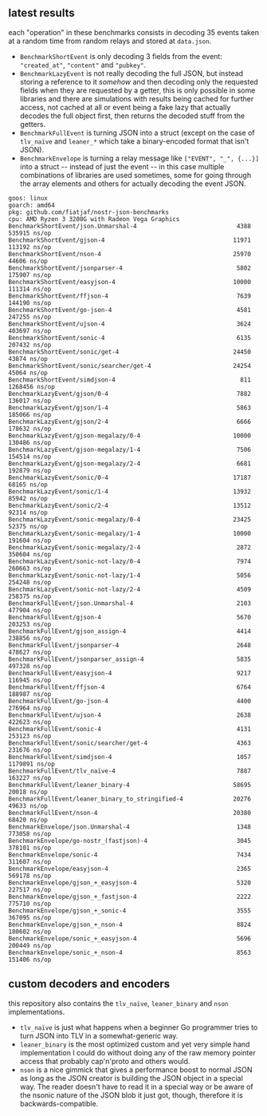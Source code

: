 ## latest results

each "operation" in these benchmarks consists in decoding 35 events taken at a random time from random relays and stored at `data.json`.

- `BenchmarkShortEvent` is only decoding 3 fields from the event: `"created_at"`, `"content"` and `"pubkey"`.
- `BenchmarkLazyEvent` is not really decoding the full JSON, but instead storing a reference to it _somehow_ and then decoding only the requested fields when they are requested by a getter, this is only possible in some libraries and there are simulations with results being cached for further access, not cached at all or event being a fake lazy that actually decodes the full object first, then returns the decoded stuff from the getters.
- `BenchmarkFullEvent` is turning JSON into a struct (except on the case of `tlv_naïve` and `leaner_*` which take a binary-encoded format that isn't JSON).
- `BenchmarkEnvelope` is turning a relay message like `["EVENT", "_", {...}]` into a struct -- instead of just the event -- in this case multiple combinations of libraries are used sometimes, some for going through the array elements and others for actually decoding the event JSON.

```
goos: linux
goarch: amd64
pkg: github.com/fiatjaf/nostr-json-benchmarks
cpu: AMD Ryzen 3 3200G with Radeon Vega Graphics
BenchmarkShortEvent/json.Unmarshal-4                      	    4388	    535915 ns/op
BenchmarkShortEvent/gjson-4                               	   11971	    113192 ns/op
BenchmarkShortEvent/nson-4                                	   25970	     44606 ns/op
BenchmarkShortEvent/jsonparser-4                          	    5802	    175907 ns/op
BenchmarkShortEvent/easyjson-4                            	   10000	    111314 ns/op
BenchmarkShortEvent/ffjson-4                              	    7639	    144190 ns/op
BenchmarkShortEvent/go-json-4                             	    4581	    247255 ns/op
BenchmarkShortEvent/ujson-4                               	    3624	    403697 ns/op
BenchmarkShortEvent/sonic-4                               	    6135	    207432 ns/op
BenchmarkShortEvent/sonic/get-4                           	   24450	     43874 ns/op
BenchmarkShortEvent/sonic/searcher/get-4                  	   24254	     45064 ns/op
BenchmarkShortEvent/simdjson-4                            	     811	   1268456 ns/op
BenchmarkLazyEvent/gjson/0-4                              	    7882	    136017 ns/op
BenchmarkLazyEvent/gjson/1-4                              	    5863	    185066 ns/op
BenchmarkLazyEvent/gjson/2-4                              	    6666	    178632 ns/op
BenchmarkLazyEvent/gjson-megalazy/0-4                     	   10000	    130486 ns/op
BenchmarkLazyEvent/gjson-megalazy/1-4                     	    7506	    154514 ns/op
BenchmarkLazyEvent/gjson-megalazy/2-4                     	    6681	    192879 ns/op
BenchmarkLazyEvent/sonic/0-4                              	   17187	     68165 ns/op
BenchmarkLazyEvent/sonic/1-4                              	   13932	     85942 ns/op
BenchmarkLazyEvent/sonic/2-4                              	   13512	     92314 ns/op
BenchmarkLazyEvent/sonic-megalazy/0-4                     	   23425	     52375 ns/op
BenchmarkLazyEvent/sonic-megalazy/1-4                     	   10000	    191604 ns/op
BenchmarkLazyEvent/sonic-megalazy/2-4                     	    2872	    350604 ns/op
BenchmarkLazyEvent/sonic-not-lazy/0-4                     	    7974	    260663 ns/op
BenchmarkLazyEvent/sonic-not-lazy/1-4                     	    5056	    254248 ns/op
BenchmarkLazyEvent/sonic-not-lazy/2-4                     	    4509	    258375 ns/op
BenchmarkFullEvent/json.Unmarshal-4                       	    2103	    477904 ns/op
BenchmarkFullEvent/gjson-4                                	    5670	    203253 ns/op
BenchmarkFullEvent/gjson_assign-4                         	    4414	    238856 ns/op
BenchmarkFullEvent/jsonparser-4                           	    2648	    478627 ns/op
BenchmarkFullEvent/jsonparser_assign-4                    	    5835	    497328 ns/op
BenchmarkFullEvent/easyjson-4                             	    9217	    116945 ns/op
BenchmarkFullEvent/ffjson-4                               	    6764	    188987 ns/op
BenchmarkFullEvent/go-json-4                              	    4400	    276964 ns/op
BenchmarkFullEvent/ujson-4                                	    2638	    422623 ns/op
BenchmarkFullEvent/sonic-4                                	    4131	    253123 ns/op
BenchmarkFullEvent/sonic/searcher/get-4                   	    4363	    231676 ns/op
BenchmarkFullEvent/simdjson-4                             	    1057	   1179891 ns/op
BenchmarkFullEvent/tlv_naïve-4                            	    7887	    163227 ns/op
BenchmarkFullEvent/leaner_binary-4                        	   58695	     20018 ns/op
BenchmarkFullEvent/leaner_binary_to_stringified-4         	   20276	     49633 ns/op
BenchmarkFullEvent/nson-4                                 	   20380	     68420 ns/op
BenchmarkEnvelope/json.Unmarshal-4                        	    1348	    773058 ns/op
BenchmarkEnvelope/go-nostr_(fastjson)-4                   	    3045	    378101 ns/op
BenchmarkEnvelope/sonic-4                                 	    7434	    311607 ns/op
BenchmarkEnvelope/easyjson-4                              	    2365	    569178 ns/op
BenchmarkEnvelope/gjson_+_easyjson-4                      	    5320	    227517 ns/op
BenchmarkEnvelope/gjson_+_fastjson-4                      	    2222	    775710 ns/op
BenchmarkEnvelope/gjson_+_sonic-4                         	    3555	    367095 ns/op
BenchmarkEnvelope/gjson_+_nson-4                          	    8824	    180602 ns/op
BenchmarkEnvelope/sonic_+_easyjson-4                      	    5696	    200449 ns/op
BenchmarkEnvelope/sonic_+_nson-4                          	    8563	    151406 ns/op
```

## custom decoders and encoders

this repository also contains the `tlv_naïve`, `leaner_binary` and `nson` implementations.

- `tlv_naïve` is just what happens when a beginner Go programmer tries to turn JSON into TLV in a somewhat-generic way.
- `leaner_binary` is the most optimized custom and yet very simple hand implementation I could do without doing any of the raw memory pointer access that probably cap'n'proto and others would.
- `nson` is a nice gimmick that gives a performance boost to normal JSON as long as the JSON creator is building the JSON object in a special way. The reader doesn't have to read it in a special way or be aware of the nsonic nature of the JSON blob it just got, though, therefore it is backwards-compatible.
